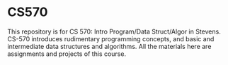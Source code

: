 # CS570
This repository is for CS 570: Intro Program/Data Struct/Algor in Stevens. CS-570 introduces rudimentary programming concepts, and basic and intermediate data structures and algorithms. All the materials here are assignments and projects of this course.
